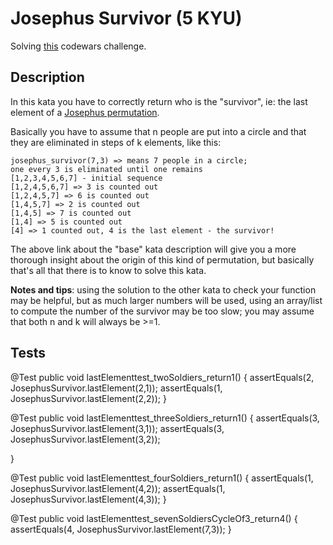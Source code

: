 # Josephus Survivor (5 KYU)

Solving [this](https://www.codewars.com/kata/555624b601231dc7a400017a/java) codewars challenge.

## Description

In this kata you have to correctly return who is the "survivor", ie: the last element of a [Josephus permutation](https://www.codewars.com/kata/josephus-permutation/).

Basically you have to assume that n people are put into a circle and that they are eliminated in steps of k elements, like this:

```
josephus_survivor(7,3) => means 7 people in a circle;
one every 3 is eliminated until one remains
[1,2,3,4,5,6,7] - initial sequence
[1,2,4,5,6,7] => 3 is counted out
[1,2,4,5,7] => 6 is counted out
[1,4,5,7] => 2 is counted out
[1,4,5] => 7 is counted out
[1,4] => 5 is counted out
[4] => 1 counted out, 4 is the last element - the survivor!
```

The above link about the "base" kata description will give you a more thorough insight about the origin of this kind of permutation, but basically that's all that there is to know to solve this kata.

**Notes and tips**: using the solution to the other kata to check your function may be helpful, but as much larger numbers will be used, using an array/list to compute the number of the survivor may be too slow; you may assume that both n and k will always be >=1.

## Tests

@Test
public void lastElementtest_twoSoldiers_return1() {
	assertEquals(2, JosephusSurvivor.lastElement(2,1));
	assertEquals(1, JosephusSurvivor.lastElement(2,2));
}

@Test
public void lastElementtest_threeSoldiers_return1() {
	assertEquals(3, JosephusSurvivor.lastElement(3,1));
	assertEquals(3, JosephusSurvivor.lastElement(3,2));

}

@Test
public void lastElementtest_fourSoldiers_return1() {
	assertEquals(1, JosephusSurvivor.lastElement(4,2));
	assertEquals(1, JosephusSurvivor.lastElement(4,3));
}

@Test
public void lastElementtest_sevenSoldiersCycleOf3_return4() {
	assertEquals(4, JosephusSurvivor.lastElement(7,3));
}
